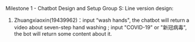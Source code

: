 Milestone 1 - Chatbot Design and Setup
Group S: Line version
design:
1. Zhuangxiaoxin(19439962)：input “wash hands", the chatbot will return a video about seven-step hand washing ; input "COVID-19" or "新冠病毒", the bot will return some content about it.